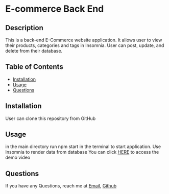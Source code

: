 # E-commerce Back End 

## Description
   This is a back-end E-Commerce website application. It allows user to view their products, categories and tags in Insomnia. User can post, update, and delete from their database.  
   
## Table of Contents
  - [Installation](#Installation)
  - [Usage](#Usage)
  - [Questions](#Questions)

## Installation
 User can clone this repository from GitHub 


## Usage

in the main directory run npm start in the terminal to start application. Use Insomnia to render data from database
You can click [HERE](https://watch.screencastify.com/v/k9dwfPVVyjo2zdWsbXOG) to access the demo video  

## Questions
If you have any Questions, reach me at [Email](), [Github](https://github.com/)
    
 
